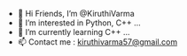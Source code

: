 - 👋 Hi Friends, I’m @KiruthiVarma
- 👀 I’m interested in Python, C++ ...
- 🌱 I’m currently learning C++ ...
- 📫 Contact me : kiruthivarma57@gmail.com

<!---
KiruthiVarma/KiruthiVarma is a ✨ special ✨ repository because its `README.md` (this file) appears on your GitHub profile.
You can click the Preview link to take a look at your changes.
--->
